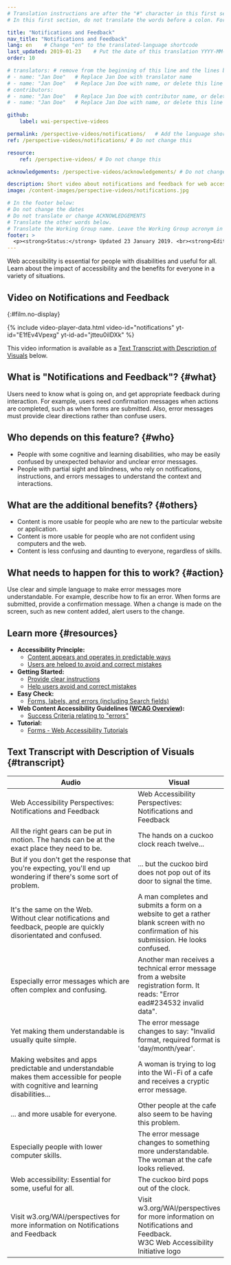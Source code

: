 ```yaml
---
# Translation instructions are after the "#" character in this first section. They are comments that do not show up in the web page. You do not need to translate the instructions after "#".
# In this first section, do not translate the words before a colon. For example, do not translate "title:". Do translate the text after "title:"

title: "Notifications and Feedback"
nav_title: "Notifications and Feedback"
lang: en    # Change "en" to the translated-language shortcode
last_updated: 2019-01-23    # Put the date of this translation YYYY-MM-DD (with month in the middle)
order: 10

# translators: # remove from the beginning of this line and the lines below: "# " (the hash sign and the space)
# - name: "Jan Doe"   # Replace Jan Doe with translator name
# - name: "Jan Doe"   # Replace Jan Doe with name, or delete this line if not multiple translators
# contributors:
# - name: "Jan Doe"   # Replace Jan Doe with contributor name, or delete this line if none
# - name: "Jan Doe"   # Replace Jan Doe with name, or delete this line if not multiple contributors

github:
    label: wai-perspective-videos

permalink: /perspective-videos/notifications/   # Add the language shortcode to the end, with no slash at the end. For example /path/to/file/fr
ref: /perspective-videos/notifications/ # Do not change this

resource:
    ref: /perspective-videos/ # Do not change this

acknowledgements: /perspective-videos/acknowledgements/ # Do not change this

description: Short video about notifications and feedback for web accessibility - what are they, who depends on them, and what needs to happen to make them work.
image: /content-images/perspective-videos/notifications.jpg

# In the footer below:
# Do not change the dates
# Do not translate or change ACKNOWLEDGEMENTS
# Translate the other words below.
# Translate the Working Group name. Leave the Working Group acronym in English.
footer: >
  <p><strong>Status:</strong> Updated 23 January 2019. <br><strong>Editor and project lead:</strong> <a href="https://www.w3.org/People/shadi">Shadi Abou-Zahra</a>. Developed by the <a href="https://www.w3.org/WAI/EO/">Education and Outreach Working Group (EOWG)</a> with support from the <a href="https://www.w3.org/WAI/DEV/">WAI-DEV project</a>, co-funded by the European Commission. Updated with support from the Ford Foundation. ACKNOWLEDGEMENTS.</p>
---
```


Web accessibility is essential for people with disabilities and useful for all. Learn about the impact of accessibility and the benefits for everyone in a variety of situations.

## Video on Notifications and Feedback
{:#film.no-display}

{% include video-player-data.html
    video-id="notifications"
    yt-id="E1fEv4Vpexg"
    yt-id-ad="jtteu0ilDXk"
%}

This video information is available as a [Text Transcript with Description of Visuals](#transcript) below.

What is "Notifications and Feedback"? {#what}
-------------------------------------

Users need to know what is going on, and get appropriate feedback during interaction. For example, users need confirmation messages when actions are completed, such as when forms are submitted. Also, error messages must provide clear directions rather than confuse users.

Who depends on this feature? {#who}
----------------------------

-   People with some cognitive and learning disabilities, who may be easily confused by unexpected behavior and unclear error messages.
-   People with partial sight and blindness, who rely on notifications, instructions, and errors messages to understand the context and interactions.

What are the additional benefits? {#others}
---------------------------------

-   Content is more usable for people who are new to the particular website or application.
-   Content is more usable for people who are not confident using computers and the web.
-   Content is less confusing and daunting to everyone, regardless of skills.

What needs to happen for this to work? {#action}
--------------------------------------

Use clear and simple language to make error messages more understandable. For example, describe how to fix an error. When forms are submitted, provide a confirmation message. When a change is made on the screen, such as new content added, alert users to the change.

Learn more {#resources}
----------

-   **Accessibility Principle:**
    -   [Content appears and operates in predictable ways](/fundamentals/accessibility-principles/#predictable)
    -   [Users are helped to avoid and correct mistakes](/fundamentals/accessibility-principles/#tolerant)
-   **Getting Started:**
    -   [Provide clear instructions](/tips/writing/#provide-clear-instructions)
    -   [Help users avoid and correct mistakes](/tips/developing/#help-users-avoid-and-correct-mistakes)
-   **Easy Check:**
    -   [Forms, labels, and errors (including Search fields)](/test-evaluate/preliminary/#forms)
-   **Web Content Accessibility Guidelines ([WCAG Overview](/standards-guidelines/wcag/)):**
    -   [Success Criteria relating to "errors"](https://www.w3.org/WAI/WCAG21/quickref/?tags=errors)
-   **Tutorial:**
    -   [Forms - Web Accessibility Tutorials](/tutorials/)

## Text Transcript with Description of Visuals {#transcript}

<table>
  <thead>
    <tr>
      <th width="65%">Audio</th>
      <th>Visual</th>
    </tr>
  </thead>
  <tbody>
    <tr>
      <td>Web Accessibility Perspectives: Notifications and Feedback</td>
      <td>Web Accessibility Perspectives:<br>
        Notifications and Feedback</td>
    </tr>
    <tr>
      <td>All the right gears can be put in motion. The hands can be at the exact place they need to be.</td>
      <td>The hands on a cuckoo clock reach twelve...</td>
    </tr>
    <tr>
      <td> But if you don't get the response that you're expecting, you'll end up wondering if there's some sort of problem.<br></td>
      <td>... but the cuckoo bird does not pop out of its door to signal the time.</td>
    </tr>
    <tr>
      <td>It's the same on the Web.<br>
        Without clear notifications and feedback, people are quickly disorientated and confused.<br></td>
      <td>A man completes and submits a form on a website to get a rather blank screen with no confirmation of his submission. He looks confused.</td>
    </tr>
    <tr>
      <td>Especially error messages which are often complex and confusing.<br></td>
      <td>Another man receives a technical error message from a website registration form. It reads: &quot;Error ead#234532 invalid data&quot;.</td>
    </tr>
    <tr>
      <td>Yet making them understandable is usually quite simple.<br></td>
      <td>The error message changes to say: &quot;Invalid format, required format is 'day/month/year'.</td>
    </tr>
    <tr>
      <td>Making websites and apps predictable and understandable makes them accessible for people with cognitive and learning disabilities...<br></td>
      <td>A woman is trying to log into the Wi-Fi of a cafe and receives a cryptic error message.</td>
    </tr>
    <tr>
      <td>... and more usable for everyone.<br></td>
      <td>Other people at the cafe also seem to be having this problem.</td>
    </tr>
    <tr>
      <td>Especially people with lower computer skills.<br></td>
      <td>The error message changes to something more understandable. The woman at the cafe looks relieved.</td>
    </tr>
    <tr>
      <td>Web accessibility: Essential for some, useful for all.</td>
      <td>The cuckoo bird pops out of the clock.</td>
    </tr>
    <tr>
      <td>Visit w3.org/WAI/perspectives for more information on Notifications and Feedback</td>
      <td>Visit<br>
        w3.org/WAI/perspectives<br>
        for more information on<br>
        Notifications and Feedback.<br>
        W3C Web Accessibility Initiative logo</td>
    </tr>
  </tbody>
</table>
